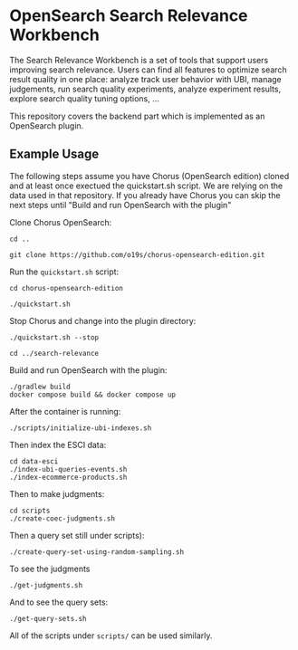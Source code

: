 # OpenSearch Search Relevance Workbench

The Search Relevance Workbench is a set of tools that support users improving search relevance. Users can find all features to optimize search result quality in one place: analyze track user behavior with UBI, manage judgements, run search quality experiments, analyze experiment results, explore search quality tuning options, …

This repository covers the backend part which is implemented as an OpenSearch plugin.

## Example Usage

The following steps assume you have Chorus (OpenSearch edition) cloned and at least once exectued the quickstart.sh script. We are relying on the data used in that repository.
If you already have Chorus you can skip the next steps until "Build and run OpenSearch with the plugin"

Clone Chorus OpenSearch:

```
cd ..
```
```
git clone https://github.com/o19s/chorus-opensearch-edition.git
```

Run the `quickstart.sh` script:
```
cd chorus-opensearch-edition
```
```
./quickstart.sh
```

Stop Chorus and change into the plugin directory:
```
./quickstart.sh --stop
```
```
cd ../search-relevance
```

Build and run OpenSearch with the plugin:

```
./gradlew build
docker compose build && docker compose up
```

After the container is running:

```
./scripts/initialize-ubi-indexes.sh
```

Then index the ESCI data:

```
cd data-esci
./index-ubi-queries-events.sh
./index-ecommerce-products.sh
```

Then to make judgments:

```
cd scripts
./create-coec-judgments.sh
```

Then a query set  still under scripts):

```
./create-query-set-using-random-sampling.sh
```

To see the judgments

```
./get-judgments.sh
```

And to see the query sets:

```
./get-query-sets.sh
```

All of the scripts under `scripts/` can be used similarly.
